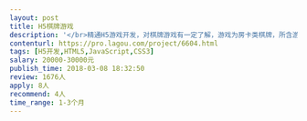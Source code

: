 ```yaml
---                
layout: post       
title: H5棋牌游戏           
description: '</br>精通H5游戏开发，对棋牌游戏有一定了解，游戏为房卡类棋牌，所含游戏有斗牛，三公，十三水，麻将。</br>参考：公众号==>玉林玩，能做到90%相似更佳！</br>'     
contenturl: https://pro.lagou.com/project/6604.html      
tags: [H5开发,HTML5,JavaScript,CSS3]            
salary: 20000-30000元          
publish_time: 2018-03-08 18:32:50         
review: 1676人                   
apply: 8人                   
recommend: 4人                   
time_range: 1-3个月              
---                 
```

